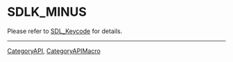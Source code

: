 # SDLK_MINUS

Please refer to [SDL_Keycode](SDL_Keycode) for details.

----
[CategoryAPI](CategoryAPI), [CategoryAPIMacro](CategoryAPIMacro)

